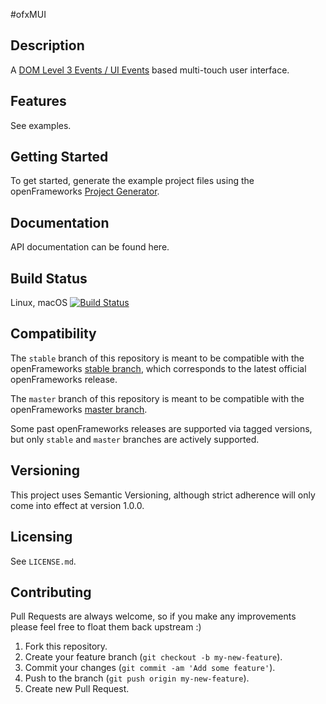 #ofxMUI

## Description

A [DOM Level 3 Events / UI Events](http://www.w3.org/TR/DOM-Level-3-Events/) based multi-touch user interface.

## Features

See examples.

## Getting Started

To get started, generate the example project files using the openFrameworks [Project Generator](http://openframeworks.cc/learning/01_basics/how_to_add_addon_to_project/).

## Documentation

API documentation can be found here.

## Build Status

Linux, macOS [![Build Status](https://travis-ci.org/bakercp/ofxMUI.svg?branch=master)](https://travis-ci.org/bakercp/ofxMUI)

## Compatibility

The `stable` branch of this repository is meant to be compatible with the openFrameworks [stable branch](https://github.com/openframeworks/openFrameworks/tree/stable), which corresponds to the latest official openFrameworks release.

The `master` branch of this repository is meant to be compatible with the openFrameworks [master branch](https://github.com/openframeworks/openFrameworks/tree/master).

Some past openFrameworks releases are supported via tagged versions, but only `stable` and `master` branches are actively supported.

## Versioning

This project uses Semantic Versioning, although strict adherence will only come into effect at version 1.0.0.

## Licensing

See `LICENSE.md`.

## Contributing

Pull Requests are always welcome, so if you make any improvements please feel free to float them back upstream :)

1. Fork this repository.
2. Create your feature branch (`git checkout -b my-new-feature`).
3. Commit your changes (`git commit -am 'Add some feature'`).
4. Push to the branch (`git push origin my-new-feature`).
5. Create new Pull Request.
